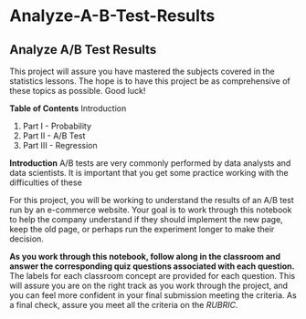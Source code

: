 # Analyze-A-B-Test-Results
## Analyze A/B Test Results
This project will assure you have mastered the subjects covered in the statistics lessons. The hope is to have this project be as comprehensive of these topics as possible. Good luck!

**Table of Contents**
Introduction
1. Part I - Probability
2. Part II - A/B Test
3. Part III - Regression

**Introduction**
A/B tests are very commonly performed by data analysts and data scientists. It is important that you get some practice working with the difficulties of these

For this project, you will be working to understand the results of an A/B test run by an e-commerce website. Your goal is to work through this notebook to help the company understand if they should implement the new page, keep the old page, or perhaps run the experiment longer to make their decision.

**As you work through this notebook, follow along in the classroom and answer the corresponding quiz questions associated with each question.** The labels for each classroom concept are provided for each question. This will assure you are on the right track as you work through the project, and you can feel more confident in your final submission meeting the criteria. As a final check, assure you meet all the criteria on the *RUBRIC*.
